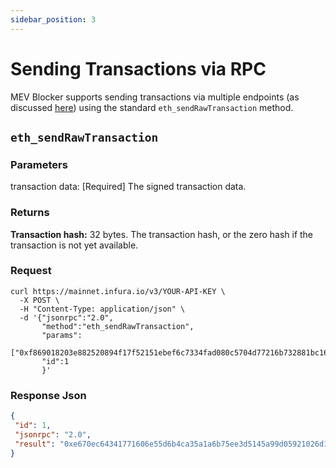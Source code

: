 ```yaml
---
sidebar_position: 3
---
```


# Sending Transactions via RPC

MEV Blocker supports sending transactions via multiple endpoints (as discussed [here](/mevblocker/users-and-integrators/users/available-endpoints)) using the standard `eth_sendRawTransaction` method.

## `eth_sendRawTransaction`

### Parameters​

transaction data: [Required] The signed transaction data.

### Returns​

**Transaction hash:** 32 bytes. The transaction hash, or the zero hash if the transaction is not yet available.

### Request​

```shell
curl https://mainnet.infura.io/v3/YOUR-API-KEY \
  -X POST \
  -H "Content-Type: application/json" \
  -d '{"jsonrpc":"2.0",
       "method":"eth_sendRawTransaction",
       "params": 
           ["0xf869018203e882520894f17f52151ebef6c7334fad080c5704d77216b732881bc16d674ec80000801ba02da1c48b670996dcb1f447ef9ef00b33033c48a4fe938f420bec3e56bfd24071a062e0aa78a81bf0290afbc3a9d8e9a068e6d74caa66c5e0fa8a46deaae96b0833"],
       "id":1
       }'
```

### Response​ Json

```json
{
 "id": 1,
 "jsonrpc": "2.0",
 "result": "0xe670ec64341771606e55d6b4ca35a1a6b75ee3d5145a99d05921026d1527331"
}
```
